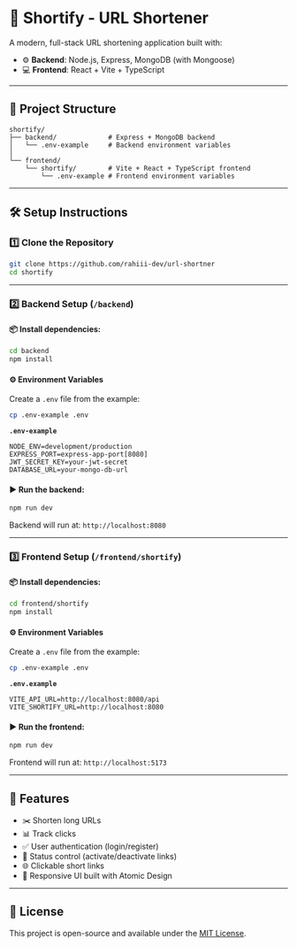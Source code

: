 # 🔗 Shortify - URL Shortener

A modern, full-stack URL shortening application built with:

- ⚙️ **Backend**: Node.js, Express, MongoDB (with Mongoose)
- 💻 **Frontend**: React + Vite + TypeScript

---

## 📁 Project Structure

```
shortify/
├── backend/             # Express + MongoDB backend
│   └── .env-example     # Backend environment variables
│
└── frontend/
    └── shortify/        # Vite + React + TypeScript frontend
        └── .env-example # Frontend environment variables
```

---

## 🛠️ Setup Instructions

### 1️⃣ Clone the Repository

```bash
git clone https://github.com/rahiii-dev/url-shortner
cd shortify
```

---

### 2️⃣ Backend Setup (`/backend`)

#### 📦 Install dependencies:

```bash
cd backend
npm install
```

#### ⚙️ Environment Variables

Create a `.env` file from the example:

```bash
cp .env-example .env
```

**`.env-example`**
```env
NODE_ENV=development/production
EXPRESS_PORT=express-app-port[8080]
JWT_SECRET_KEY=your-jwt-secret
DATABASE_URL=your-mongo-db-url
```

#### ▶️ Run the backend:

```bash
npm run dev
```

Backend will run at: `http://localhost:8080`

---

### 3️⃣ Frontend Setup (`/frontend/shortify`)

#### 📦 Install dependencies:

```bash
cd frontend/shortify
npm install
```

#### ⚙️ Environment Variables

Create a `.env` file from the example:

```bash
cp .env-example .env
```

**`.env.example`**
```env
VITE_API_URL=http://localhost:8080/api
VITE_SHORTIFY_URL=http://localhost:8080
```

#### ▶️ Run the frontend:

```bash
npm run dev
```

Frontend will run at: `http://localhost:5173`

---

## 🚀 Features

- ✂️ Shorten long URLs
- 📊 Track clicks
- ✅ User authentication (login/register)
- 🧠 Status control (activate/deactivate links)
- 🌐 Clickable short links
- 🧩 Responsive UI built with Atomic Design

---

## 📄 License

This project is open-source and available under the [MIT License](LICENSE).
